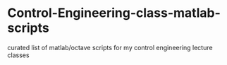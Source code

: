 # Control-Engineering-class-matlab-scripts
curated list of matlab/octave scripts for my control engineering lecture classes
